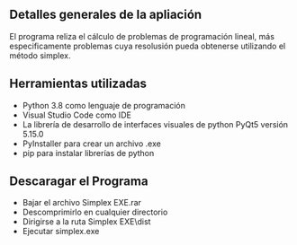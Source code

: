 ## Detalles generales de la apliación
El programa reliza el cálculo de problemas de programación lineal, más especificamente problemas cuya resolusión 
pueda obtenerse utilizando el método simplex.

## Herramientas utilizadas
* Python 3.8 como lenguaje de programación
* Visual Studio Code como IDE
* La librería de desarrollo de interfaces visuales de python PyQt5 versión 5.15.0
* PyInstaller para crear un archivo .exe
* pip para instalar librerías de python

## Descaragar el Programa
* Bajar el archivo Simplex EXE.rar
* Descomprimirlo en cualquier directorio
* Dirigirse a la ruta Simplex EXE\dist
* Ejecutar simplex.exe